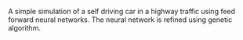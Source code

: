 A simple simulation of a self driving car in a highway traffic using feed forward neural networks. The neural network is refined using genetic algorithm.
